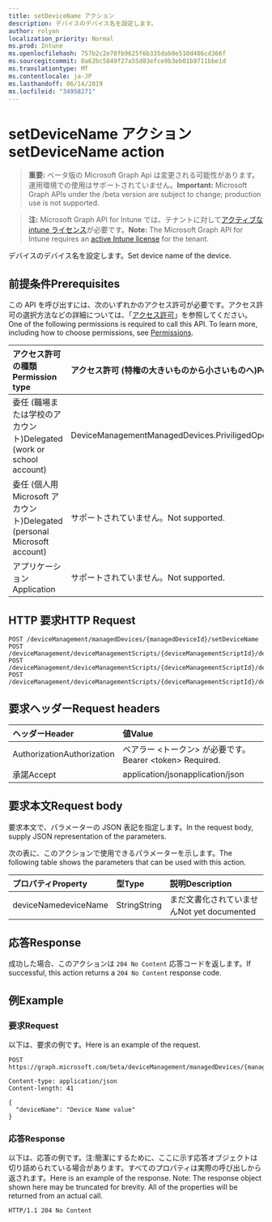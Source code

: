 ```yaml
---
title: setDeviceName アクション
description: デバイスのデバイス名を設定します。
author: rolyon
localization_priority: Normal
ms.prod: Intune
ms.openlocfilehash: 757b2c2e78fb9625f6b335dab0e510d406cd366f
ms.sourcegitcommit: 0a62bc5849f27a55d83efce9b3eb01b9711bbe1d
ms.translationtype: MT
ms.contentlocale: ja-JP
ms.lasthandoff: 06/14/2019
ms.locfileid: "34958271"
---
```

# <a name="setdevicename-action"></a><span data-ttu-id="e35c7-103">setDeviceName アクション</span><span class="sxs-lookup"><span data-stu-id="e35c7-103">setDeviceName action</span></span>

> <span data-ttu-id="e35c7-104">**重要:** ベータ版の Microsoft Graph Api は変更される可能性があります。運用環境での使用はサポートされていません。</span><span class="sxs-lookup"><span data-stu-id="e35c7-104">**Important:** Microsoft Graph APIs under the /beta version are subject to change; production use is not supported.</span></span>

> <span data-ttu-id="e35c7-105">**注:** Microsoft Graph API for Intune では、テナントに対して[アクティブな intune ライセンス](https://go.microsoft.com/fwlink/?linkid=839381)が必要です。</span><span class="sxs-lookup"><span data-stu-id="e35c7-105">**Note:** The Microsoft Graph API for Intune requires an [active Intune license](https://go.microsoft.com/fwlink/?linkid=839381) for the tenant.</span></span>

<span data-ttu-id="e35c7-106">デバイスのデバイス名を設定します。</span><span class="sxs-lookup"><span data-stu-id="e35c7-106">Set device name of the device.</span></span>

## <a name="prerequisites"></a><span data-ttu-id="e35c7-107">前提条件</span><span class="sxs-lookup"><span data-stu-id="e35c7-107">Prerequisites</span></span>
<span data-ttu-id="e35c7-p101">この API を呼び出すには、次のいずれかのアクセス許可が必要です。アクセス許可の選択方法などの詳細については、「[アクセス許可](/graph/permissions-reference)」を参照してください。</span><span class="sxs-lookup"><span data-stu-id="e35c7-p101">One of the following permissions is required to call this API. To learn more, including how to choose permissions, see [Permissions](/graph/permissions-reference).</span></span>

|<span data-ttu-id="e35c7-110">アクセス許可の種類</span><span class="sxs-lookup"><span data-stu-id="e35c7-110">Permission type</span></span>|<span data-ttu-id="e35c7-111">アクセス許可 (特権の大きいものから小さいものへ)</span><span class="sxs-lookup"><span data-stu-id="e35c7-111">Permissions (from most to least privileged)</span></span>|
|:---|:---|
|<span data-ttu-id="e35c7-112">委任 (職場または学校のアカウント)</span><span class="sxs-lookup"><span data-stu-id="e35c7-112">Delegated (work or school account)</span></span>|<span data-ttu-id="e35c7-113">DeviceManagementManagedDevices.PriviligedOperation.All</span><span class="sxs-lookup"><span data-stu-id="e35c7-113">DeviceManagementManagedDevices.PriviligedOperation.All</span></span>|
|<span data-ttu-id="e35c7-114">委任 (個人用 Microsoft アカウント)</span><span class="sxs-lookup"><span data-stu-id="e35c7-114">Delegated (personal Microsoft account)</span></span>|<span data-ttu-id="e35c7-115">サポートされていません。</span><span class="sxs-lookup"><span data-stu-id="e35c7-115">Not supported.</span></span>|
|<span data-ttu-id="e35c7-116">アプリケーション</span><span class="sxs-lookup"><span data-stu-id="e35c7-116">Application</span></span>|<span data-ttu-id="e35c7-117">サポートされていません。</span><span class="sxs-lookup"><span data-stu-id="e35c7-117">Not supported.</span></span>|

## <a name="http-request"></a><span data-ttu-id="e35c7-118">HTTP 要求</span><span class="sxs-lookup"><span data-stu-id="e35c7-118">HTTP Request</span></span>
<!-- {
  "blockType": "ignored"
}
-->
``` http
POST /deviceManagement/managedDevices/{managedDeviceId}/setDeviceName
POST /deviceManagement/deviceManagementScripts/{deviceManagementScriptId}/deviceRunStates/{deviceManagementScriptDeviceStateId}/managedDevice/setDeviceName
POST /deviceManagement/deviceManagementScripts/{deviceManagementScriptId}/deviceRunStates/{deviceManagementScriptDeviceStateId}/managedDevice/users/{userId}/managedDevices/{managedDeviceId}/setDeviceName
POST /deviceManagement/deviceManagementScripts/{deviceManagementScriptId}/deviceRunStates/{deviceManagementScriptDeviceStateId}/managedDevice/detectedApps/{detectedAppId}/managedDevices/{managedDeviceId}/setDeviceName
```

## <a name="request-headers"></a><span data-ttu-id="e35c7-119">要求ヘッダー</span><span class="sxs-lookup"><span data-stu-id="e35c7-119">Request headers</span></span>
|<span data-ttu-id="e35c7-120">ヘッダー</span><span class="sxs-lookup"><span data-stu-id="e35c7-120">Header</span></span>|<span data-ttu-id="e35c7-121">値</span><span class="sxs-lookup"><span data-stu-id="e35c7-121">Value</span></span>|
|:---|:---|
|<span data-ttu-id="e35c7-122">Authorization</span><span class="sxs-lookup"><span data-stu-id="e35c7-122">Authorization</span></span>|<span data-ttu-id="e35c7-123">ベアラー &lt;トークン&gt; が必要です。</span><span class="sxs-lookup"><span data-stu-id="e35c7-123">Bearer &lt;token&gt; Required.</span></span>|
|<span data-ttu-id="e35c7-124">承諾</span><span class="sxs-lookup"><span data-stu-id="e35c7-124">Accept</span></span>|<span data-ttu-id="e35c7-125">application/json</span><span class="sxs-lookup"><span data-stu-id="e35c7-125">application/json</span></span>|

## <a name="request-body"></a><span data-ttu-id="e35c7-126">要求本文</span><span class="sxs-lookup"><span data-stu-id="e35c7-126">Request body</span></span>
<span data-ttu-id="e35c7-127">要求本文で、パラメーターの JSON 表記を指定します。</span><span class="sxs-lookup"><span data-stu-id="e35c7-127">In the request body, supply JSON representation of the parameters.</span></span>

<span data-ttu-id="e35c7-128">次の表に、このアクションで使用できるパラメーターを示します。</span><span class="sxs-lookup"><span data-stu-id="e35c7-128">The following table shows the parameters that can be used with this action.</span></span>

|<span data-ttu-id="e35c7-129">プロパティ</span><span class="sxs-lookup"><span data-stu-id="e35c7-129">Property</span></span>|<span data-ttu-id="e35c7-130">型</span><span class="sxs-lookup"><span data-stu-id="e35c7-130">Type</span></span>|<span data-ttu-id="e35c7-131">説明</span><span class="sxs-lookup"><span data-stu-id="e35c7-131">Description</span></span>|
|:---|:---|:---|
|<span data-ttu-id="e35c7-132">deviceName</span><span class="sxs-lookup"><span data-stu-id="e35c7-132">deviceName</span></span>|<span data-ttu-id="e35c7-133">String</span><span class="sxs-lookup"><span data-stu-id="e35c7-133">String</span></span>|<span data-ttu-id="e35c7-134">まだ文書化されていません</span><span class="sxs-lookup"><span data-stu-id="e35c7-134">Not yet documented</span></span>|



## <a name="response"></a><span data-ttu-id="e35c7-135">応答</span><span class="sxs-lookup"><span data-stu-id="e35c7-135">Response</span></span>
<span data-ttu-id="e35c7-136">成功した場合、このアクションは `204 No Content` 応答コードを返します。</span><span class="sxs-lookup"><span data-stu-id="e35c7-136">If successful, this action returns a `204 No Content` response code.</span></span>

## <a name="example"></a><span data-ttu-id="e35c7-137">例</span><span class="sxs-lookup"><span data-stu-id="e35c7-137">Example</span></span>

### <a name="request"></a><span data-ttu-id="e35c7-138">要求</span><span class="sxs-lookup"><span data-stu-id="e35c7-138">Request</span></span>
<span data-ttu-id="e35c7-139">以下は、要求の例です。</span><span class="sxs-lookup"><span data-stu-id="e35c7-139">Here is an example of the request.</span></span>
``` http
POST https://graph.microsoft.com/beta/deviceManagement/managedDevices/{managedDeviceId}/setDeviceName

Content-type: application/json
Content-length: 41

{
  "deviceName": "Device Name value"
}
```

### <a name="response"></a><span data-ttu-id="e35c7-140">応答</span><span class="sxs-lookup"><span data-stu-id="e35c7-140">Response</span></span>
<span data-ttu-id="e35c7-p102">以下は、応答の例です。注:簡潔にするために、ここに示す応答オブジェクトは切り詰められている場合があります。すべてのプロパティは実際の呼び出しから返されます。</span><span class="sxs-lookup"><span data-stu-id="e35c7-p102">Here is an example of the response. Note: The response object shown here may be truncated for brevity. All of the properties will be returned from an actual call.</span></span>
``` http
HTTP/1.1 204 No Content
```





